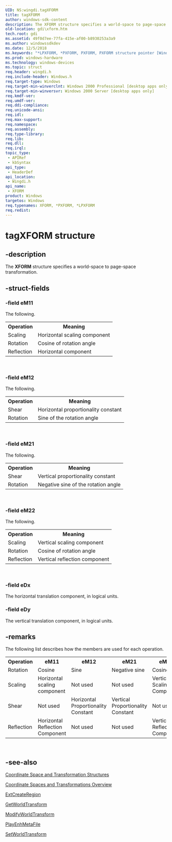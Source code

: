 ```yaml
---
UID: NS:wingdi.tagXFORM
title: tagXFORM
author: windows-sdk-content
description: The XFORM structure specifies a world-space to page-space transformation.
old-location: gdi\xform.htm
tech.root: gdi
ms.assetid: 49f0d7ee-77fa-415e-af00-b8930253a3a9
ms.author: windowssdkdev
ms.date: 12/5/2018
ms.keywords: "*LPXFORM, *PXFORM, PXFORM, PXFORM structure pointer [Windows GDI], XFORM, XFORM structure [Windows GDI], _win32_XFORM_str, gdi.xform, tagXFORM, wingdi/PXFORM, wingdi/XFORM"
ms.prod: windows-hardware
ms.technology: windows-devices
ms.topic: struct
req.header: wingdi.h
req.include-header: Windows.h
req.target-type: Windows
req.target-min-winverclnt: Windows 2000 Professional [desktop apps only]
req.target-min-winversvr: Windows 2000 Server [desktop apps only]
req.kmdf-ver: 
req.umdf-ver: 
req.ddi-compliance: 
req.unicode-ansi: 
req.idl: 
req.max-support: 
req.namespace: 
req.assembly: 
req.type-library: 
req.lib: 
req.dll: 
req.irql: 
topic_type:
 - APIRef
 - kbSyntax
api_type:
 - HeaderDef
api_location:
 - Wingdi.h
api_name:
 - XFORM
product: Windows
targetos: Windows
req.typenames: XFORM, *PXFORM, *LPXFORM
req.redist: 
---
```


# tagXFORM structure


## -description



The <b>XFORM</b> structure specifies a world-space to page-space transformation.




## -struct-fields




### -field eM11

The following.

<table>
<tr>
<th>Operation</th>
<th>Meaning</th>
</tr>
<tr>
<td>Scaling</td>
<td>Horizontal scaling component</td>
</tr>
<tr>
<td>Rotation</td>
<td>Cosine of rotation angle</td>
</tr>
<tr>
<td>Reflection</td>
<td>Horizontal component</td>
</tr>
</table>
 


### -field eM12

The following.

<table>
<tr>
<th>Operation</th>
<th>Meaning</th>
</tr>
<tr>
<td>Shear</td>
<td>Horizontal proportionality constant</td>
</tr>
<tr>
<td>Rotation</td>
<td>Sine of the rotation angle</td>
</tr>
</table>
 


### -field eM21

The following.

<table>
<tr>
<th>Operation</th>
<th>Meaning</th>
</tr>
<tr>
<td>Shear</td>
<td>Vertical proportionality constant</td>
</tr>
<tr>
<td>Rotation</td>
<td>Negative sine of the rotation angle</td>
</tr>
</table>
 


### -field eM22

The following.

<table>
<tr>
<th>Operation</th>
<th>Meaning</th>
</tr>
<tr>
<td>Scaling</td>
<td>Vertical scaling component</td>
</tr>
<tr>
<td>Rotation</td>
<td>Cosine of rotation angle</td>
</tr>
<tr>
<td>Reflection</td>
<td>Vertical reflection component</td>
</tr>
</table>
 


### -field eDx

The horizontal translation component, in logical units.


### -field eDy

The vertical translation component, in logical units.


## -remarks



The following list describes how the members are used for each operation.

<table>
<tr>
<th>Operation</th>
<th>eM11</th>
<th>eM12</th>
<th>eM21</th>
<th>eM22</th>
</tr>
<tr>
<td>Rotation</td>
<td>Cosine</td>
<td>Sine</td>
<td>Negative sine</td>
<td>Cosine</td>
</tr>
<tr>
<td>Scaling</td>
<td>Horizontal scaling component</td>
<td>Not used</td>
<td>Not used</td>
<td>Vertical Scaling Component</td>
</tr>
<tr>
<td>Shear</td>
<td>Not used</td>
<td>Horizontal Proportionality Constant</td>
<td>Vertical Proportionality Constant</td>
<td>Not used</td>
</tr>
<tr>
<td>Reflection</td>
<td>Horizontal Reflection Component</td>
<td>Not used</td>
<td>Not used</td>
<td>Vertical Reflection Component</td>
</tr>
</table>
 




## -see-also




<a href="https://msdn.microsoft.com/8715ca4f-5e39-494f-80a5-db3a2f7e620a">Coordinate Space and Transformation Structures</a>



<a href="https://msdn.microsoft.com/cfb02788-9b73-4451-9e68-2ad310e0e527">Coordinate Spaces and Transformations Overview</a>



<a href="https://msdn.microsoft.com/4dcff824-eb1d-425c-b246-db4ace2c6518">ExtCreateRegion</a>



<a href="https://msdn.microsoft.com/72945b1e-144e-4724-bf08-6f971f8adb43">GetWorldTransform</a>



<a href="https://msdn.microsoft.com/2ce070e8-dd6d-4f28-8214-37e825b44273">ModifyWorldTransform</a>



<a href="https://msdn.microsoft.com/51e8937b-0c42-49fe-8930-7af303fce788">PlayEnhMetaFile</a>



<a href="https://msdn.microsoft.com/d103a4dd-949e-4f18-ac90-bb0e51011233">SetWorldTransform</a>
 

 

